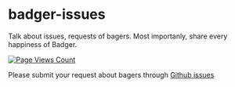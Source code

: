 # badger-issues

Talk about issues, requests of bagers. Most importanly, share every happiness of Badger.

[![Page Views Count](https://badges.toozhao.com/badges/01FHV6GHC7EH5YYHHABDEZF0MY/green.svg)](https://badges.toozhao.com/stats/01FHV6GHC7EH5YYHHABDEZF0MY "Get your own page views count badge on badges.toozhao.com")

Please submit your request about bagers through [Github issues](https://github.com/wahyd4/badger-issues/issues/new)